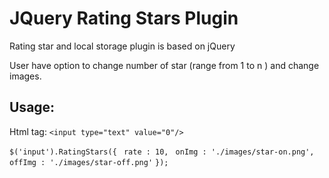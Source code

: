 # JQuery Rating Stars Plugin #
 
Rating star and local storage plugin is based on jQuery

User have option to change number of star (range from 1 to n ) and change images.


## Usage: ##
Html tag:
`<input type="text" value="0"/>`

`$('input').RatingStars({`
` rate : 10,`
` onImg : './images/star-on.png',`
` offImg : './images/star-off.png'`
`});`
